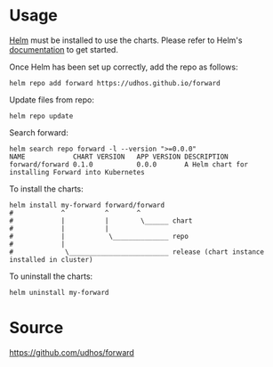 # Usage

[Helm](https://helm.sh) must be installed to use the charts.  Please refer to
Helm's [documentation](https://helm.sh/docs) to get started.

Once Helm has been set up correctly, add the repo as follows:

    helm repo add forward https://udhos.github.io/forward

Update files from repo:

    helm repo update

Search forward:

    helm search repo forward -l --version ">=0.0.0"
    NAME           	CHART VERSION	APP VERSION	DESCRIPTION
    forward/forward	0.1.0        	0.0.0      	A Helm chart for installing Forward into Kubernetes

To install the charts:

    helm install my-forward forward/forward
    #            ^          ^       ^
    #            |          |        \______ chart
    #            |          |
    #            |           \______________ repo
    #            |
    #             \_________________________ release (chart instance installed in cluster)

To uninstall the charts:

    helm uninstall my-forward

# Source

<https://github.com/udhos/forward>
